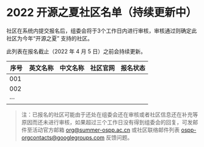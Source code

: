# 2022 开源之夏社区名单（持续更新中）

社区在系统内提交报名后，组委会将于3个工作日内进行审核，审核通过则确定此社区为今年“开源之夏” 支持的社区。

此列表在报名截止（2022 年 4 月 5 日）之前会持续更新。

| 序号 | 英文名称                | 中文名称                | 社区官网                                               | 报名状态 |
| ---- | ----------------------- | ----------------------- | ------------------------------------------------------ | -------- |
| 001  |                         |            |            |    |
| 002  |                         |             |           |     |
| ···  |                         |             |           |      |

> 注：已报名的社区可能由于还处在组委会还在审核或者社区信息还在补充等原因而还未进行审核，如果超过三个工作日没有得到组委会的回复，可发邮件至活动官方邮箱 org@summer-ospp.ac.cn 或社区联络邮件列表 ospp-orgcontacts@googlegroups.com 反馈问题。
